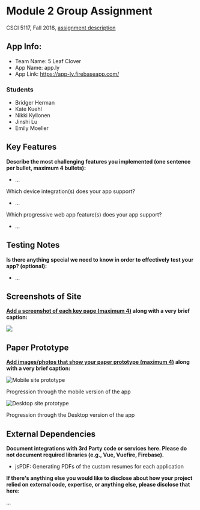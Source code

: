 # Module 2 Group Assignment

CSCI 5117, Fall 2018, [assignment description](https://docs.google.com/document/d/1NN_rCSks6TT1TS7TaVXFsRIBCYeqs5MUa4ijEN-Vhoo/edit)

## App Info:

* Team Name: 5 Leaf Clover
* App Name: app.ly
* App Link: <https://app-ly.firebaseapp.com/>

### Students

* Bridger Herman
* Kate Kuehl
* Nikki Kyllonen
* Jinshi Lu
* Emily Moeller


## Key Features

**Describe the most challenging features you implemented
(one sentence per bullet, maximum 4 bullets):**

* ...

Which device integration(s) does your app support?

* ...

Which progressive web app feature(s) does your app support?

* ...


## Testing Notes

**Is there anything special we need to know in order to effectively test your app? (optional):**

* ...


## Screenshots of Site

**[Add a screenshot of each key page (maximum 4)](https://stackoverflow.com/questions/10189356/how-to-add-screenshot-to-readmes-in-github-repository)
along with a very brief caption:**

![](https://media.giphy.com/media/o0vwzuFwCGAFO/giphy.gif)


## Paper Prototype

**[Add images/photos that show your paper prototype (maximum 4)](https://stackoverflow.com/questions/10189356/how-to-add-screenshot-to-readmes-in-github-repository) along with a very brief caption:**

![Mobile site prototype](./images/mobile_design.jpg)

Progression through the mobile version of the app

![Desktop site prototype](./images/desktop_design.jpg)

Progression through the Desktop version of the app


## External Dependencies

**Document integrations with 3rd Party code or services here.
Please do not document required libraries (e.g., Vue, Vuefire, Firebase).**

- jsPDF: Generating PDFs of the custom resumes for each application

**If there's anything else you would like to disclose about how your project
relied on external code, expertise, or anything else, please disclose that
here:**

...
